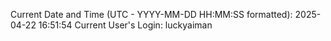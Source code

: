 Current Date and Time (UTC - YYYY-MM-DD HH:MM:SS formatted): 2025-04-22 16:51:54
Current User's Login: luckyaiman
